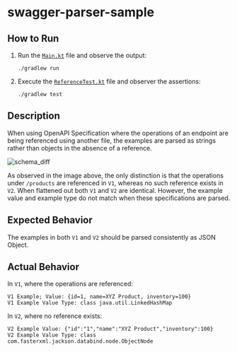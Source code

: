 # swagger-parser-sample

## How to Run

1. Run the [`Main.kt`](src/main/kotlin/Main.kt) file and observe the output:
   ```shell
   ./gradlew run
    ```

2. Execute the [`ReferenceTest.kt`](src/test/kotlin/ReferenceTest.kt) file and observer the assertions:
   ```shell
   ./gradlew test
    ```
   
## Description

When using OpenAPI Specification where the operations of an endpoint are being referenced using another file, 
the examples are parsed as strings rather than objects in the absence of a reference.

![schema_diff](https://github.com/user-attachments/assets/4be8cedb-82a8-4840-b419-a4b212a34379)

As observed in the image above, the only distinction is that the operations under `/products` are referenced in `V1`, 
whereas no such reference exists in `V2`. When flattened out both `V1` and `V2` are identical. However, 
the example value and example type do not match when these specifications are parsed.

## Expected Behavior

The examples in both `V1` and `V2` should be parsed consistently as JSON Object.

## Actual Behavior

In `V1`, where the operations are referenced:
```shell
V1 Example; Value: {id=1, name=XYZ Product, inventory=100}
V1 Example Value Type: class java.util.LinkedHashMap
```

In `V2`, where no reference exists:
```shell
V2 Example Value: {"id":"1","name":"XYZ Product","inventory":100}
V2 Example Value Type: class com.fasterxml.jackson.databind.node.ObjectNode
```